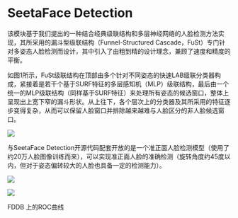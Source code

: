 
# SeetaFace Detection

该模块基于我们提出的一种结合经典级联结构和多层神经网络的人脸检测方法实现，其所采用的漏斗型级联结构（Funnel-Structured Cascade，FuSt）专门针对多姿态人脸检测而设计，其中引入了由粗到精的设计理念，兼顾了速度和精度的平衡。

如图1所示，FuSt级联结构在顶部由多个针对不同姿态的快速LAB级联分类器构成，紧接着是若干个基于SURF特征的多层感知机（MLP）级联结构，最后由一个统一的MLP级联结构（同样基于SURF特征）来处理所有姿态的候选窗口，整体上呈现出上宽下窄的漏斗形状。从上往下，各个层次上的分类器及其所采用的特征逐步变得复杂，从而可以保留人脸窗口并排除越来越难与人脸区分的非人脸候选窗口。

![](http://static.leiphone.com/uploads/new/article/740_740/201612/584a474fa9371.png?imageMogr2/format/jpg/quality/90)

与SeetaFace Detection开源代码配套开放的是一个准正面人脸检测模型（使用了约20万人脸图像训练而来），可以实现准正面人脸的准确检测（旋转角度约45度以内，但对于姿态偏转较大的人脸也具备一定的检测能力）。

![](http://static.leiphone.com/uploads/new/article/740_740/201612/584a480a2c010.png?imageMogr2/format/jpg/quality/90)

![](http://static.leiphone.com/uploads/new/article/740_740/201612/584a47ca16431.png?imageMogr2/format/jpg/quality/90)

FDDB 上的ROC曲线
